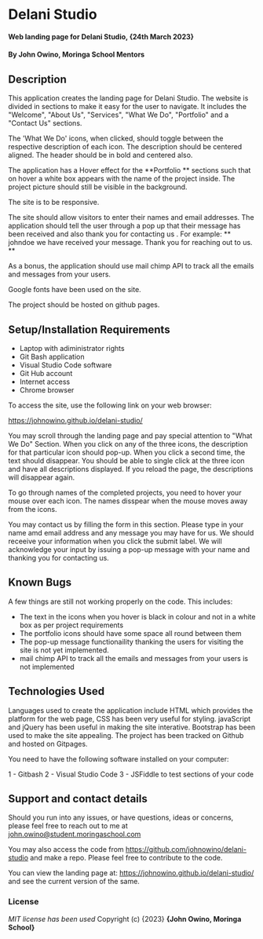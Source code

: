 # Delani Studio
#### Web landing page for Delani Studio, {24th March 2023}
#### By **John Owino, Moringa School Mentors**
## Description
This application creates the landing page for Delani Studio. The website is divided in sections to make it easy for the user to navigate. It includes  the "Welcome", "About Us", "Services", "What We Do", "Portfolio" and a "Contact Us" sections.

The 'What We Do'  icons, when clicked, should toggle between the respective description of each icon. The description should be centered aligned. The header should be in bold and centered also.

The application has a Hover effect for the **Portfolio ** sections such that on hover a white box appears with the name of the project inside. The project picture should still be visible in the background.

The site is to be responsive.

The site should allow visitors to enter their names and email addresses.
The application should tell the user through a pop up that their message has been received and also thank you for contacting us . For example: ** johndoe we have received your message. Thank you for reaching out to us. **

As a bonus, the application should use mail chimp API to track all the emails and messages from your users.

Google fonts have been used on the site.

The project should be hosted on github pages.

## Setup/Installation Requirements
* Laptop with adiministrator rights
* Git Bash application
* Visual Studio Code software
* Git Hub account
* Internet access
* Chrome browser

To access the site, use the following link on your web browser:

https://johnowino.github.io/delani-studio/

You may scroll through the landing page and pay special attention to "What We Do" Section. When you click on any of the three icons, the description for that particular icon should pop-up. When you click a second time, the text should disappear. You should be able to single click at the three icon and have all descriptions displayed. If you reload the page, the descriptions will disappear again.

To go through names of the completed projects, you need to hover your mouse over each icon. The names disspear when the mouse moves away from the icons.

You may contact us by filling the form in this section. Please type in your name amd email address and any message you may have for us. We should receeive your information when you click the submit label. We will acknowledge your input by issuing a pop-up message with your name and thanking you for contacting us.

## Known Bugs
A few things are still not working properly on the code. This includes:

* The text in the icons when you hover is black in colour and not in a white box as per project requirements
* The portfolio icons should have some space all round between them
* The pop-up message functionaility thanking the users for visiting the site is not yet implemented.
* mail chimp API to track all the emails and messages from your users is not implemented  
## Technologies Used
Languages used to create the application include HTML which provides the platform for the web page, CSS has been very useful for styling. javaScript and jQuery has been useful in making the site interative. Bootstrap has been used to make the site appealing. The project has been tracked on Github and hosted on Gitpages.

You need to have the following software installed on your computer:

1 - Gitbash
2 - Visual Studio Code
3 - JSFiddle to test sections of your code

## Support and contact details
Should you run into any issues, or have questions, ideas or concerns, please feel free to reach out to me at john.owino@student.moringaschool.com

You may also access the code from https://github.com/johnowino/delani-studio and make a repo. Please feel free to contribute to the code.

You can view the landing page at: https://johnowino.github.io/delani-studio/ and see the current version of the same.

### License
*MIT license has been used*
Copyright (c) {2023} **{John Owino, Moringa School}**